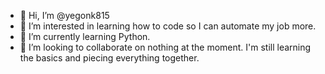 - 👋 Hi, I’m @yegonk815
- 👀 I’m interested in learning how to code so I can automate my job more.
- 🌱 I’m currently learning Python.
- 💞️ I’m looking to collaborate on nothing at the moment. I'm still learning the basics and piecing everything together.


<!---
yegonk815/yegonk815 is a ✨ special ✨ repository because its `README.md` (this file) appears on your GitHub profile.
You can click the Preview link to take a look at your changes.
--->

